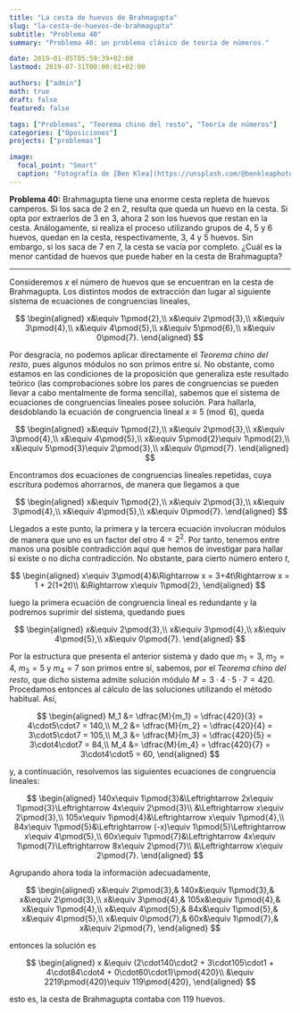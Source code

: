 ```yaml
---
title: "La cesta de huevos de Brahmagupta"
slug: "la-cesta-de-huevos-de-brahmagupta"
subtitle: "Problema 40"
summary: "Problema 40: un problema clásico de teoría de números."

date: 2019-01-05T05:59:39+02:00
lastmod: 2019-07-31T00:00:01+02:00

authors: ["admin"]
math: true
draft: false
featured: false

tags: ["Problemas", "Teorema chino del resto", "Teoría de números"]
categories: ["Oposiciones"]
projects: ["problemas"]

image:
  focal_point: "Smart"
  caption: "Fotografía de [Ben Klea](https://unsplash.com/@benkleaphoto), disponible en [Unsplash](https://unsplash.com/photos/QF8qP_pWMvs)."
---
```


**Problema 40:** Brahmagupta tiene una enorme cesta repleta de huevos camperos. Si los saca de $2$ en $2$, resulta que queda un huevo en la cesta. Si opta por extraerlos de $3$ en $3$, ahora $2$ son los huevos que restan en la cesta. Análogamente, si realiza el proceso utilizando grupos de $4$, $5$ y $6$ huevos, quedan en la cesta, respectivamente, $3$, $4$ y $5$ huevos. Sin embargo, si los saca de $7$ en $7$, la cesta se vacía por completo. ¿Cuál es la menor cantidad de huevos que puede haber en la cesta de Brahmagupta?

***

Consideremos $x$ el número de huevos que se encuentran en la cesta de Brahmagupta. Los distintos modos de extracción dan lugar al siguiente sistema de ecuaciones de congruencias lineales,

$$
\begin{aligned}
x&\equiv 1\pmod{2},\\
x&\equiv 2\pmod{3},\\
x&\equiv 3\pmod{4},\\
x&\equiv 4\pmod{5},\\
x&\equiv 5\pmod{6},\\
x&\equiv 0\pmod{7}.
\end{aligned}
$$

Por desgracia, no podemos aplicar directamente el *Teorema chino del resto*, pues algunos módulos no son primos entre sí. No obstante, como estamos en las condiciones de la proposición que generaliza este resultado teórico (las comprobaciones sobre los pares de congruencias se pueden llevar a cabo mentalmente de forma sencilla), sabemos que el sistema de ecuaciones de congruencias lineales posee solución. Para hallarla, desdoblando la ecuación de congruencia lineal $x\equiv 5\pmod{6}$, queda

$$
\begin{aligned}
x&\equiv 1\pmod{2},\\
x&\equiv 2\pmod{3},\\
x&\equiv 3\pmod{4},\\
x&\equiv 4\pmod{5},\\
x&\equiv 5\pmod{2}\equiv 1\pmod{2},\\
x&\equiv 5\pmod{3}\equiv 2\pmod{3},\\
x&\equiv 0\pmod{7}.
\end{aligned}
$$

Encontramos dos ecuaciones de congruencias lineales repetidas, cuya escritura podemos ahorrarnos, de manera que llegamos a que

$$
\begin{aligned}
x&\equiv 1\pmod{2},\\
x&\equiv 2\pmod{3},\\
x&\equiv 3\pmod{4},\\
x&\equiv 4\pmod{5},\\
x&\equiv 0\pmod{7}.
\end{aligned}
$$

Llegados a este punto, la primera y la tercera ecuación involucran módulos de manera que uno es un factor del otro $4=2^2$. Por tanto, tenemos entre manos una posible contradicción aquí que hemos de investigar para hallar si existe o no dicha contradicción. No obstante, para cierto número entero $t$,

$$
\begin{aligned}
x\equiv 3\pmod{4}&\Rightarrow x = 3+4t\Rightarrow x = 1 + 2(1+2t)\\
&\Rightarrow x\equiv 1\pmod{2},
\end{aligned}
$$

luego la primera ecuación de congruencia lineal es redundante y la podremos suprimir del sistema, quedando pues

$$
\begin{aligned}
x&\equiv 2\pmod{3},\\ 
x&\equiv 3\pmod{4},\\
x&\equiv 4\pmod{5},\\
x&\equiv 0\pmod{7}.
\end{aligned}
$$

Por la estructura que presenta el anterior sistema y dado que $m_1=3$, $m_2=4$, $m_3=5$ y $m_4=7$ son primos entre sí, sabemos, por el *Teorema chino del resto*, que dicho sistema admite solución módulo $M=3\cdot4\cdot5\cdot7 = 420$. Procedamos entonces al cálculo de las soluciones utilizando el método habitual. Así,

$$
\begin{aligned}
M_1 &= \dfrac{M}{m_1} = \dfrac{420}{3} = 4\cdot5\cdot7 = 140,\\
M_2 &= \dfrac{M}{m_2} = \dfrac{420}{4} = 3\cdot5\cdot7 = 105,\\
M_3 &= \dfrac{M}{m_3} = \dfrac{420}{5} = 3\cdot4\cdot7 = 84,\\
M_4 &= \dfrac{M}{m_4} = \dfrac{420}{7} = 3\cdot4\cdot5 = 60,
\end{aligned}
$$

y, a continuación, resolvemos las siguientes ecuaciones de congruencia lineales:

$$
\begin{aligned}
140x\equiv 1\pmod{3}&\Leftrightarrow 2x\equiv 1\pmod{3}\Leftrightarrow 4x\equiv 2\pmod{3}\\
&\Leftrightarrow x\equiv 2\pmod{3},\\
105x\equiv 1\pmod{4}&\Leftrightarrow x\equiv 1\pmod{4},\\
84x\equiv 1\pmod{5}&\Leftrightarrow (-x)\equiv 1\pmod{5}\Leftrightarrow x\equiv 4\pmod{5},\\
60x\equiv 1\pmod{7}&\Leftrightarrow 4x\equiv 1\pmod{7}\Leftrightarrow 8x\equiv 2\pmod{7}\\
&\Leftrightarrow x\equiv 2\pmod{7}.
\end{aligned}
$$

Agrupando ahora toda la información adecuadamente,

$$
\begin{aligned}
x&\equiv 2\pmod{3},& 140x&\equiv 1\pmod{3},& x&\equiv 2\pmod{3},\\
x&\equiv 3\pmod{4},& 105x&\equiv 1\pmod{4},& x&\equiv 1\pmod{4},\\
x&\equiv 4\pmod{5},& 84x&\equiv 1\pmod{5},& x&\equiv 4\pmod{5},\\
x&\equiv 0\pmod{7},& 60x&\equiv 1\pmod{7},& x&\equiv 2\pmod{7},
\end{aligned}
$$

entonces la solución es 

$$
\begin{aligned}
x &\equiv (2\cdot140\cdot2 + 3\cdot105\cdot1 + 4\cdot84\cdot4 + 0\cdot60\cdot1)\pmod{420}\\
&\equiv 2219\pmod{420}\equiv 119\pmod{420},
\end{aligned}
$$

esto es, la cesta de Brahmagupta contaba con $119$ huevos.
